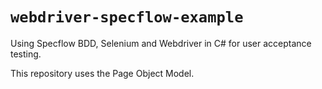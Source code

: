 ﻿# `webdriver-specflow-example`

Using Specflow BDD, Selenium and Webdriver in C# for user acceptance testing.

This repository uses the Page Object Model.
